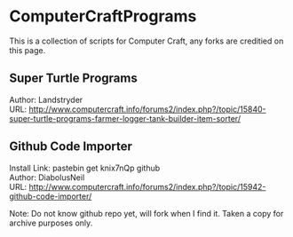 ComputerCraftPrograms
=====================

This is a collection of scripts for Computer Craft, any forks are creditied on this page. 

Super Turtle Programs
---------------------

Author: Landstryder <br />
URL: http://www.computercraft.info/forums2/index.php?/topic/15840-super-turtle-programs-farmer-logger-tank-builder-item-sorter/

Github Code Importer 
--------------------
Install Link: pastebin get knix7nQp github <br />
Author: DiabolusNeil <br />
URL: http://www.computercraft.info/forums2/index.php?/topic/15942-github-code-importer/

Note: Do not know github repo yet, will fork when I find it. Taken a copy for archive purposes only.
